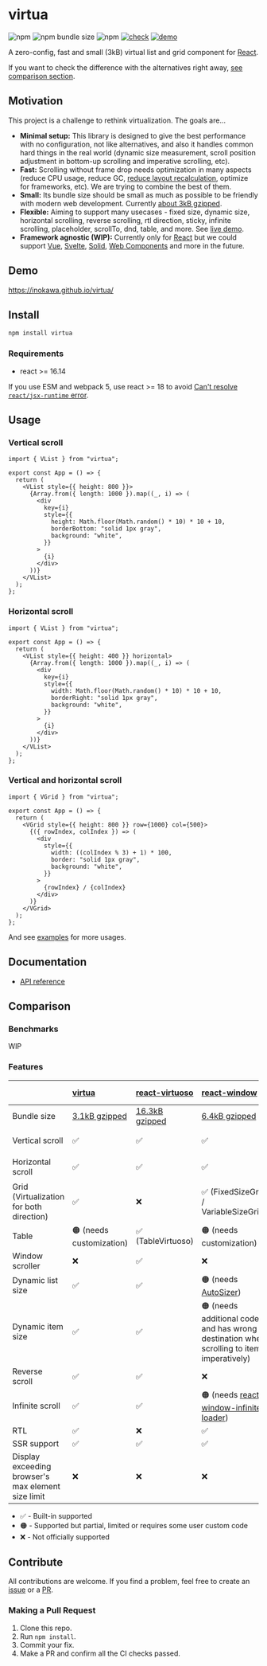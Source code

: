 # virtua

![npm](https://img.shields.io/npm/v/virtua) ![npm bundle size](https://img.shields.io/bundlephobia/minzip/virtua) ![npm](https://img.shields.io/npm/dw/virtua) [![check](https://github.com/inokawa/virtua/actions/workflows/check.yml/badge.svg)](https://github.com/inokawa/virtua/actions/workflows/check.yml) [![demo](https://github.com/inokawa/virtua/actions/workflows/demo.yml/badge.svg)](https://github.com/inokawa/virtua/actions/workflows/demo.yml)

A zero-config, fast and small (3kB) virtual list and grid component for [React](https://github.com/facebook/react).

If you want to check the difference with the alternatives right away, [see comparison section](#comparison).

## Motivation

This project is a challenge to rethink virtualization. The goals are...

- **Minimal setup:** This library is designed to give the best performance with no configuration, not like alternatives, and also it handles common hard things in the real world (dynamic size measurement, scroll position adjustment in bottom-up scrolling and imperative scrolling, etc).
- **Fast:** Scrolling without frame drop needs optimization in many aspects (reduce CPU usage, reduce GC, [reduce layout recalculation](https://gist.github.com/paulirish/5d52fb081b3570c81e3a), optimize for frameworks, etc). We are trying to combine the best of them.
- **Small:** Its bundle size should be small as much as possible to be friendly with modern web development. Currently [about 3kB gzipped](https://bundlephobia.com/package/virtua).
- **Flexible:** Aiming to support many usecases - fixed size, dynamic size, horizontal scrolling, reverse scrolling, rtl direction, sticky, infinite scrolling, placeholder, scrollTo, dnd, table, and more. See [live demo](#demo).
- **Framework agnostic (WIP):** Currently only for [React](https://react.dev/) but we could support [Vue](https://vuejs.org/), [Svelte](https://svelte.dev/), [Solid](https://www.solidjs.com/), [Web Components](https://developer.mozilla.org/en-US/docs/Web/API/Web_components) and more in the future.

## Demo

https://inokawa.github.io/virtua/

## Install

```sh
npm install virtua
```

### Requirements

- react >= 16.14

If you use ESM and webpack 5, use react >= 18 to avoid [Can't resolve `react/jsx-runtime` error](https://github.com/facebook/react/issues/20235).

## Usage

### Vertical scroll

```tsx
import { VList } from "virtua";

export const App = () => {
  return (
    <VList style={{ height: 800 }}>
      {Array.from({ length: 1000 }).map((_, i) => (
        <div
          key={i}
          style={{
            height: Math.floor(Math.random() * 10) * 10 + 10,
            borderBottom: "solid 1px gray",
            background: "white",
          }}
        >
          {i}
        </div>
      ))}
    </VList>
  );
};
```

### Horizontal scroll

```tsx
import { VList } from "virtua";

export const App = () => {
  return (
    <VList style={{ height: 400 }} horizontal>
      {Array.from({ length: 1000 }).map((_, i) => (
        <div
          key={i}
          style={{
            width: Math.floor(Math.random() * 10) * 10 + 10,
            borderRight: "solid 1px gray",
            background: "white",
          }}
        >
          {i}
        </div>
      ))}
    </VList>
  );
};
```

### Vertical and horizontal scroll

```tsx
import { VGrid } from "virtua";

export const App = () => {
  return (
    <VGrid style={{ height: 800 }} row={1000} col={500}>
      {({ rowIndex, colIndex }) => (
        <div
          style={{
            width: ((colIndex % 3) + 1) * 100,
            border: "solid 1px gray",
            background: "white",
          }}
        >
          {rowIndex} / {colIndex}
        </div>
      )}
    </VGrid>
  );
};
```

And see [examples](./stories) for more usages.

## Documentation

- [API reference](./docs/API.md)

## Comparison

### Benchmarks

WIP

### Features

|                                                    | [virtua](https://github.com/inokawa/virtua)              | [react-virtuoso](https://github.com/petyosi/react-virtuoso)       | [react-window](https://github.com/bvaughn/react-window)                                            | [react-virtualized](https://github.com/bvaughn/react-virtualized)                                                                                                      | [@tanstack/react-virtual](https://github.com/TanStack/virtual)            | [react-cool-virtual](https://github.com/wellyshen/react-cool-virtual) |
| :------------------------------------------------- | :------------------------------------------------------- | :---------------------------------------------------------------- | :------------------------------------------------------------------------------------------------- | :--------------------------------------------------------------------------------------------------------------------------------------------------------------------- | :------------------------------------------------------------------------ | :-------------------------------------------------------------------- |
| Bundle size                                        | [3.1kB gzipped](https://bundlephobia.com/package/virtua) | [16.3kB gzipped](https://bundlephobia.com/package/react-virtuoso) | [6.4kB gzipped](https://bundlephobia.com/package/react-window)                                     | [27.3kB gzipped](https://bundlephobia.com/package/react-virtualized)                                                                                                   | [2.3kB gzipped](https://bundlephobia.com/package/@tanstack/react-virtual) | [3.1kB gzipped](https://bundlephobia.com/package/react-cool-virtual)  |
| Vertical scroll                                    | ✅                                                       | ✅                                                                | ✅                                                                                                 | ✅                                                                                                                                                                     | 🟠 (needs customization)                                                  | 🟠 (needs customization)                                              |
| Horizontal scroll                                  | ✅                                                       | ✅                                                                | ✅                                                                                                 | ✅                                                                                                                                                                     | 🟠 (needs customization)                                                  | 🟠 (needs customization)                                              |
| Grid (Virtualization for both direction)           | ✅                                                       | ❌                                                                | ✅ (FixedSizeGrid / VariableSizeGrid)                                                              | ✅ ([Grid](https://github.com/bvaughn/react-virtualized/blob/master/docs/Grid.md))                                                                                     | 🟠 (needs customization)                                                  | 🟠 (needs customization)                                              |
| Table                                              | 🟠 (needs customization)                                 | ✅ (TableVirtuoso)                                                | 🟠 (needs customization)                                                                           | ✅ ([Table](https://github.com/bvaughn/react-virtualized/blob/master/docs/Table.md))                                                                                   | 🟠 (needs customization)                                                  | 🟠 (needs customization)                                              |
| Window scroller                                    | ❌                                                       | ✅                                                                | ❌                                                                                                 | ✅ ([WindowScroller](https://github.com/bvaughn/react-virtualized/blob/master/docs/WindowScroller.md))                                                                 | ✅                                                                        | ❌                                                                    |
| Dynamic list size                                  | ✅                                                       | ✅                                                                | 🟠 (needs [AutoSizer](https://github.com/bvaughn/react-virtualized/blob/master/docs/AutoSizer.md)) | 🟠 (needs [AutoSizer](https://github.com/bvaughn/react-virtualized/blob/master/docs/AutoSizer.md))                                                                     | ✅                                                                        | ✅                                                                    |
| Dynamic item size                                  | ✅                                                       | ✅                                                                | 🟠 (needs additional codes and has wrong destination when scrolling to item imperatively)          | 🟠 (needs [CellMeasurer](https://github.com/bvaughn/react-virtualized/blob/master/docs/CellMeasurer.md) and has wrong destination when scrolling to item imperatively) | 🟠 (has wrong destination when scrolling to item imperatively)            | 🟠 (has wrong destination when scrolling to item imperatively)        |
| Reverse scroll                                     | ✅                                                       | ✅                                                                | ❌                                                                                                 | ❌                                                                                                                                                                     | ❌                                                                        | ❌                                                                    |
| Infinite scroll                                    | ✅                                                       | ✅                                                                | 🟠 (needs [react-window-infinite-loader](https://github.com/bvaughn/react-window-infinite-loader)) | 🟠 (needs [InfiniteLoader](https://github.com/bvaughn/react-virtualized/blob/master/docs/InfiniteLoader.md))                                                           | ✅                                                                        | ✅                                                                    |
| RTL                                                | ✅                                                       | ❌                                                                | ✅                                                                                                 | ❌                                                                                                                                                                     | ❌                                                                        | ❌                                                                    |
| SSR support                                        | ✅                                                       | ✅                                                                | ✅                                                                                                 | ✅                                                                                                                                                                     | ✅                                                                        | ✅                                                                    |
| Display exceeding browser's max element size limit | ❌                                                       | ❌                                                                | ❌                                                                                                 | ✅                                                                                                                                                                     | ❌                                                                        | ❌                                                                    |

- ✅ - Built-in supported
- 🟠 - Supported but partial, limited or requires some user custom code
- ❌ - Not officially supported

## Contribute

All contributions are welcome.
If you find a problem, feel free to create an [issue](https://github.com/inokawa/virtua/issues) or a [PR](https://github.com/inokawa/virtua/pulls).

### Making a Pull Request

1. Clone this repo.
2. Run `npm install`.
3. Commit your fix.
4. Make a PR and confirm all the CI checks passed.
